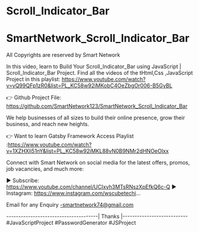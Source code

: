# Scroll_Indicator_Bar
# SmartNetwork_Scroll_Indicator_Bar
All Copyrights are reserved by Smart Network

In this video, learn to Build Your Scroll_Indicator_Bar using JavaScript | Scroll_Indicator_Bar Project.
Find all the videos of the tHtml,Css ,JavaScript Project in this playlist: https://www.youtube.com/watch?v=yQ99QFp1zR0&list=PL_KC58w92iMKobC4OeZbgOr006-B5GyBL

👉 Github Project File: https://github.com/SmartNetwork123/SmartNetwork_Scroll_Indicator_Bar

We help businesses of all sizes to build their online presence, grow their business, and reach new heights. 

👉 Want to learn Gatsby Framework Access Playlist :https://www.youtube.com/watch?v=1XZHXli51nY&list=PL_KC58w92iMKL88vN0B9NMr2dHNOeOlxx

Connect with Smart Network on social media for the latest offers, promos, job vacancies, and much more:

► Subscribe: https://www.youtube.com/channel/UCIxyh3MTsRNszXpEfkQ6c-Q
► Instagram: https://www.instagram.com/wscubetechi...

Email for any Enquiry -smartnetwork74@gmail.com

--------------------------------------| Thanks |---------------------------
#JavaScriptProject #PasswordGenerator #JSProject
